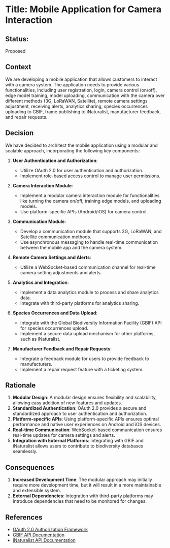 # Title: Mobile Application for Camera Interaction

## Status:
Proposed

## Context
We are developing a mobile application that allows customers to interact with a camera system. The application needs to provide various functionalities, including user registration, login, camera control (on/off), edge model training, model uploading, communication with the camera over different methods (3G, LoRaWAN, Satellite), remote camera settings adjustment, receiving alerts, analytics sharing, species occurrences uploading to GBIF, frame publishing to iNaturalist, manufacturer feedback, and repair requests.

## Decision
We have decided to architect the mobile application using a modular and scalable approach, incorporating the following key components:

1. **User Authentication and Authorization**:
    - Utilize OAuth 2.0 for user authentication and authorization.
    - Implement role-based access control to manage user permissions.

2. **Camera Interaction Module**:
    - Implement a modular camera interaction module for functionalities like turning the camera on/off, training edge models, and uploading models.
    - Use platform-specific APIs (Android/iOS) for camera control.

3. **Communication Module**:
    - Develop a communication module that supports 3G, LoRaWAN, and Satellite communication methods.
    - Use asynchronous messaging to handle real-time communication between the mobile app and the camera system.

4. **Remote Camera Settings and Alerts**:
    - Utilize a WebSocket-based communication channel for real-time camera setting adjustments and alerts.

5. **Analytics and Integration**:
    - Implement a data analytics module to process and share analytics data.
    - Integrate with third-party platforms for analytics sharing.
  
6. **Species Occurrences and Data Upload**:
    - Integrate with the Global Biodiversity Information Facility (GBIF) API for species occurrences upload.
    - Implement a secure data upload mechanism for other platforms, such as iNaturalist.
  
7. **Manufacturer Feedback and Repair Requests**:  
    - Integrate a feedback module for users to provide feedback to manufacturers.
    - Implement a repair request feature with a ticketing system.
  
## Rationale

1. **Modular Design**: A modular design ensures flexibility and scalability, allowing easy addition of new features and updates.
2. **Standardized Authentication**: OAuth 2.0 provides a secure and standardized approach to user authentication and authorization.
3. **Platform-specific APIs**: Using platform-specific APIs ensures optimal performance and native user experiences on Android and iOS devices.
4. **Real-time Communication**: WebSocket-based communication ensures real-time updates for camera settings and alerts.
5. **Integration with External Platforms**: Integrating with GBIF and iNaturalist allows users to contribute to biodiversity databases seamlessly.

## Consequences
1. **Increased Development Time**: The modular approach may initially require more development time, but it will result in a more maintainable and extensible system.
2. **External Dependencies**: Integration with third-party platforms may introduce dependencies that need to be monitored for changes.

## References
- [OAuth 2.0 Authorization Framework](https://oauth.net/2/)
- [GBIF API Documentation](https://www.gbif.org/developer/summary)
- [iNaturalist API Documentation](https://www.inaturalist.org/pages/api+reference)
